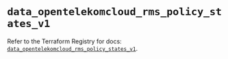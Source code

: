 # `data_opentelekomcloud_rms_policy_states_v1`

Refer to the Terraform Registry for docs: [`data_opentelekomcloud_rms_policy_states_v1`](https://registry.terraform.io/providers/opentelekomcloud/opentelekomcloud/1.36.37/docs/data-sources/rms_policy_states_v1).
